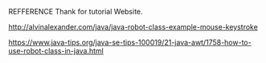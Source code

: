 REFFERENCE 
Thank for tutorial Website.

http://alvinalexander.com/java/java-robot-class-example-mouse-keystroke

https://www.java-tips.org/java-se-tips-100019/21-java-awt/1758-how-to-use-robot-class-in-java.html